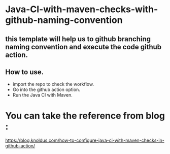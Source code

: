 # Java-CI-with-maven-checks-with-github-naming-convention
## this template will help us to github branching naming convention and execute the code github action.
## How to use.
* import the repo to check the workflow.
* Go into the github action option.
* Run the Java CI with Maven.

# You can take the reference from blog : 
https://blog.knoldus.com/how-to-configure-java-ci-with-maven-checks-in-github-action/
